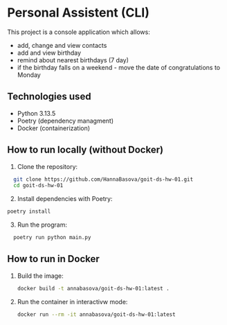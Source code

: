 # **Personal Assistent (CLI)**

This project is a console application which allows:
- add, change and view contacts
- add and view birthday 
- remind about nearest birthdays (7 day)
- if the birthday falls on a weekend - move the date of congratulations to Monday

 ##  **Technologies used**
- Python 3.13.5
- Poetry (dependency managment)
- Docker (containerization)

## **How to run locally (without Docker)**

1. Clone the repository:
 ```bash
   git clone https://github.com/HannaBasova/goit-ds-hw-01.git
   cd goit-ds-hw-01
```
2. Install dependencies with Poetry:
```bash
poetry install
```

3. Run the program:
 ```bash
   poetry run python main.py
```

## **How to run in Docker**
1. Build the image:
   ```bash
   docker build -t annabasova/goit-ds-hw-01:latest .
   ```
2. Run the container in interactivw mode:
   ```bash
   docker run --rm -it annabasova/goit-ds-hw-01:latest
   
